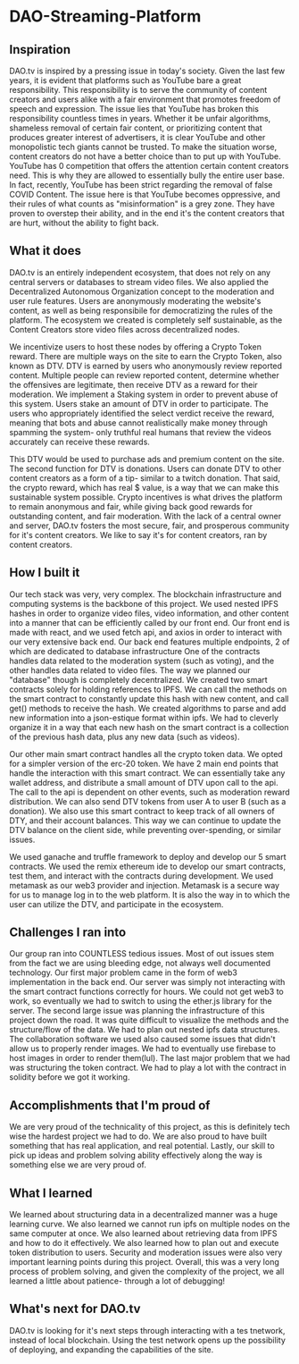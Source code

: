 # DAO-Streaming-Platform

## Inspiration
DAO.tv is inspired by a pressing issue in today's society. Given the last few years, it is evident that platforms such as YouTube bare a great responsibility. This responsibility is to serve the community of content creators and users alike with a fair environment that promotes freedom of speech and expression. The issue lies that YouTube has broken this responsibility countless times in years. Whether it be unfair algorithms, shameless removal of certain fair content, or prioritizing content that produces greater interest of advertisers, it is clear YouTube and other monopolistic tech giants cannot be trusted. To make the situation worse, content creators do not have a better choice than to put up with YouTube. YouTube has 0 competition that offers the attention certain content creators need. This is why they are allowed to essentially bully the entire user base. In fact, recently, YouTube has been strict regarding the removal of false COVID Content. The issue here is that YouTube becomes oppressive, and their rules of what counts as "misinformation" is a grey zone. They have proven to overstep their ability, and in the end it's the content creators that are hurt, without the ability to fight back.

## What it does
DAO.tv is an entirely independent ecosystem, that does not rely on any central servers or databases to stream video files. We also applied the Decentralized Autonomous Organization concept to the moderation and user rule features. Users are anonymously moderating the website's content, as well as being responsibile for democratizing the rules of the platform. The ecosystem we created is completely self sustainable, as the Content Creators store video files across decentralized nodes.

We incentivize users to host these nodes by offering a Crypto Token reward. There are multiple ways on the site to earn the Crypto Token, also known as DTV. DTV is earned by users who anonymously review reported content. Multiple people can review reported content, determine whether the offensives are legitimate, then receive DTV as a reward for their moderation. We implement a Staking system in order to prevent abuse of this system. Users stake an amount of DTV in order to participate. The users who appropriately identified the select verdict receive the reward, meaning that bots and abuse cannot realistically make money through spamming the system- only truthful real humans that review the videos accurately can receive these rewards.

This DTV would be used to purchase ads and premium content on the site. The second function for DTV is donations. Users can donate DTV to other content creators as a form of a tip- similar to a twitch donation. That said, the crypto reward, which has real $ value, is a way that we can make this sustainable system possible. Crypto incentives is what drives the platform to remain anonymous and fair, while giving back good rewards for outstanding content, and fair moderation. With the lack of a central owner and server, DAO.tv fosters the most secure, fair, and prosperous community for it's content creators. We like to say it's for content creators, ran by content creators.

## How I built it
Our tech stack was very, very complex. The blockchain infrastructure and computing systems is the backbone of this project. We used nested IPFS hashes in order to organize video files, video information, and other content into a manner that can be efficiently called by our front end. Our front end is made with react, and we used fetch api, and axios in order to interact with our very extensive back end. Our back end features multiple endpoints, 2 of which are dedicated to database infrastructure One of the contracts handles data related to the moderation system (such as voting), and the other handles data related to video files. The way we planned our "database" though is completely decentralized. We created two smart contracts solely for holding references to IPFS. We can call the methods on the smart contract to constantly update this hash with new content, and call get() methods to receive the hash. We created algorithms to parse and add new information into a json-estique format within ipfs. We had to cleverly organize it in a way that each new hash on the smart contract is a collection of the previous hash data, plus any new data (such as videos). 

Our other main smart contract handles all the crypto token data. We opted for a simpler version of the erc-20 token. We have 2 main end points that handle the interaction with this smart contract. We can essentially take any wallet address, and distribute a small amount of DTV upon call to the api. The call to the api is dependent on other events, such as moderation reward distribution. We can also send DTV tokens from user A to user B (such as a donation). We also use this smart contract to keep track of all owners of DTY, and their account balances. This way we can continue to update the DTV balance on the client side, while preventing over-spending, or similar issues.

We used ganache and truffle framework to deploy and develop our 5 smart contracts. We used the remix ethereum ide to develop our smart contracts, test them, and interact with the contracts during development. We used metamask as our web3 provider and injection. Metamask is a secure way for us to manage log in to the web platform. It is also the way in to which the user can utilize the DTV, and participate in the ecosystem.

## Challenges I ran into
Our group ran into COUNTLESS tedious issues. Most of out issues stem from the fact we are using bleeding edge, not always well documented technology. Our first major problem came in the form of  web3 implementation in the back end. Our server was simply not interacting with the smart contract functions correctly for hours. We could not get web3 to work, so eventually we had to switch to using the ether.js library for the server. The second large issue was planning the infrastructure of this project down the road. It was quite difficult to visualize the methods and the structure/flow of the data. We had to plan out nested ipfs data structures. The collaboration software we used also caused some issues that didn't allow us to properly render images. We had to eventually use firebase to host images in order to render them(lul). The last major problem that we had was structuring the token contract. We had to play a lot with the contract in solidity before we got it working.

## Accomplishments that I'm proud of
We are very proud of the technicality of this project, as this is definitely tech wise the hardest project we had to do. We are also proud to have built something that has real application, and real potential. Lastly, our skill to pick up ideas and problem solving ability effectively along the way is something else we are very proud of.

## What I learned
We learned about structuring data in a decentralized manner was a huge learning curve. We also learned we cannot run ipfs on multiple nodes on the same computer at once. We also learned about retrieving data from IPFS and how to do it effectively. We also learned how to plan out and execute token distribution to users. Security and moderation issues were also very important learning points during this project. Overall, this was a very long process of problem solving, and given the complexity of the project, we all learned a little about patience- through a lot of debugging!

## What's next for DAO.tv
DAO.tv is looking for it's next steps through interacting with a tes tnetwork, instead of local blockchain. Using the test network opens up the possibility of deploying, and expanding the capabilities of the site.
